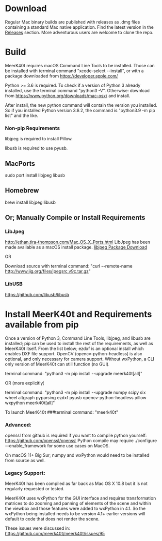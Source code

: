 # Download
Regular Mac binary builds are published with releases as .dmg files containing a standard Mac native application. Find the latest version in the [Releases](https://github.com/meerk40t/meerk40t/releases) section. More adventurous users are welcome to clone the repo.      

# Build
MeerK40t requires macOS Command Line Tools to be installed. Those can be installed with terminal command "xcode-select --install", or with a package downloaded from https://developer.apple.com/ 

Python >= 3.6 is required. To check if a version of Python 3 already installed, use the terminal command "python3 -V". Otherwise: download from https://www.python.org/downloads/mac-osx/ and install. 

After install, the new python command will contain the version you installed. So if you installed Python version 3.9.2, the command is "python3.9 -m pip list" and the like.
### Non-pip Requirements
libjpeg is required to install Pillow.

libusb is required to use pyusb.

## MacPorts
sudo port install libjpeg libusb
## Homebrew
brew install libjpeg libusb
## Or; Manually Compile or Install Requirements
### LibJpeg
http://ethan.tira-thompson.com/Mac_OS_X_Ports.html LibJpeg has been made available as a macOS install package. 
[libjpeg Package Download](http://ethan.tira-thompson.com/Mac_OS_X_Ports_files/libjpeg%20%28universal%29.dmg)

OR

Download source with terminal command: "curl --remote-name http://www.ijg.org/files/jpegsrc.v9c.tar.gz"

### LibUSB
https://github.com/libusb/libusb
# Install MeerK40t and Requirements available from pip
Once a version of Python 3, Command Line Tools, libjpeg, and libusb are installed; pip can be used to install the rest of the requirements, as well as MeerK40t itself. From the list below; ezdxf is an optional install which enables DXF file support. OpenCV (opencv-python-headless) is also optional, and only necessary for camera support. Without wxPython, a CLI only version of MeerK40t can still function (no GUI).

terminal command: "python3 -m pip install --upgrade meerk40t[all]"

OR (more explicitly)

terminal command: "python3 -m pip install --upgrade numpy scipy six wheel altgraph pyparsing ezdxf pyusb opencv-python-headless pillow wxpython meerk40t[all]"

To launch MeerK40t ###terminal command: "meerk40t"


### Advanced:
openssl from github is required if you want to compile python yourself: https://github.com/openssl/openssl Python compile may require ./configure --enable_framework for some use cases on MacOS.

On macOS 11+ Big Sur; numpy and wxPython would need to be installed from source as well. 

### Legacy Support:

MeerK40t has been compiled as far back as Mac OS X 10.8 but it is not regularly requested or tested.

MeerK40t uses wxPython for the GUI interface and requires transformation matrices to do zooming and panning of elements of the scene and within the viewbox and those features were added to wxPython in 4.1. So the wxPython being installed needs to be version 4.1+ earlier versions will default to code that does not render the scene.

These issues were discussed in:
https://github.com/meerk40t/meerk40t/issues/95